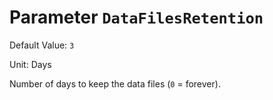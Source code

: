 # Parameter `DataFilesRetention`
Default Value: `3`

Unit: Days

Number of days to keep the data files (`0` = forever).
